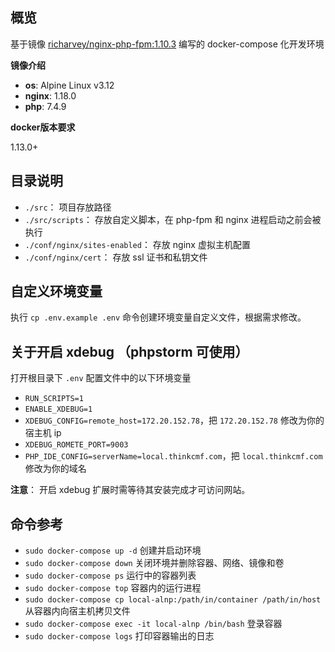 ## 概览

基于镜像 [richarvey/nginx-php-fpm:1.10.3](https://hub.docker.com/layers/richarvey/nginx-php-fpm/1.10.3/images/sha256-7208dee287a4dc964538d04f3763bb6588b6c5832eba0dec74ed0768cd6b85e0?context=explore) 编写的 docker-compose 化开发环境

**镜像介绍**

- **os**: Alpine Linux v3.12
- **nginx**: 1.18.0
- **php**: 7.4.9

**docker版本要求**

1.13.0+

## 目录说明

- `./src`： 项目存放路径
- `./src/scripts`： 存放自定义脚本，在 php-fpm 和 nginx 进程启动之前会被执行
- `./conf/nginx/sites-enabled`： 存放 nginx 虚拟主机配置
- `./conf/nginx/cert`： 存放 ssl 证书和私钥文件

## 自定义环境变量

执行 `cp .env.example .env` 命令创建环境变量自定义文件，根据需求修改。

## 关于开启 xdebug （phpstorm 可使用）

打开根目录下 `.env` 配置文件中的以下环境变量

- `RUN_SCRIPTS=1`
- `ENABLE_XDEBUG=1`
- `XDEBUG_CONFIG=remote_host=172.20.152.78`，把 `172.20.152.78` 修改为你的宿主机 ip
- `XDEBUG_ROMETE_PORT=9003`
- `PHP_IDE_CONFIG=serverName=local.thinkcmf.com`，把 `local.thinkcmf.com` 修改为你的域名

**注意**： 开启 xdebug 扩展时需等待其安装完成才可访问网站。

## 命令参考

- `sudo docker-compose up -d` 创建并启动环境
- `sudo docker-compose down` 关闭环境并删除容器、网络、镜像和卷
- `sudo docker-compose ps` 运行中的容器列表
- `sudo docker-compose top` 容器内的运行进程
- `sudo docker-compose cp local-alnp:/path/in/container /path/in/host` 从容器内向宿主机拷贝文件
- `sudo docker-compose exec -it local-alnp /bin/bash` 登录容器
- `sudo docker-compose logs` 打印容器输出的日志
